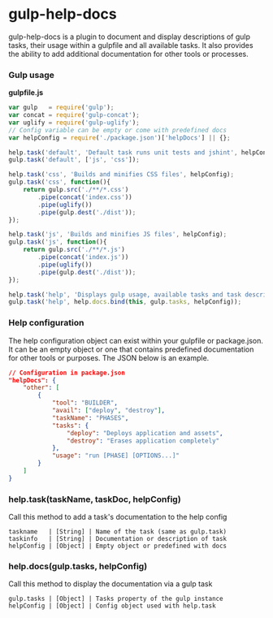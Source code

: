 # gulp-help-docs
gulp-help-docs is a plugin to document and display descriptions of gulp tasks, their usage within a gulpfile and all available tasks. It also provides the ability to add additional documentation for other tools or processes.

### Gulp usage

**gulpfile.js**

```js
var gulp   = require('gulp');
var concat = require('gulp-concat');
var uglify = require('gulp-uglify');
// Config variable can be empty or come with predefined docs
var helpConfig = require('./package.json')['helpDocs'] || {};

help.task('default', 'Default task runs unit tests and jshint', helpConfig);
gulp.task('default', ['js', 'css']);

help.task('css', 'Builds and minifies CSS files', helpConfig);
gulp.task('css', function(){
    return gulp.src('./**/*.css')
        .pipe(concat('index.css'))
        .pipe(uglify())
        .pipe(gulp.dest('./dist'));
});

help.task('js', 'Builds and minifies JS files', helpConfig);
gulp.task('js', function(){
    return gulp.src('./**/*.js')
        .pipe(concat('index.js'))
        .pipe(uglify())
        .pipe(gulp.dest('./dist'));
});

help.task('help', 'Displays gulp usage, available tasks and task descriptions', helpConfig);
gulp.task('help', help.docs.bind(this, gulp.tasks, helpConfig));
```

### Help configuration
The help configuration object can exist within your gulpfile or package.json. It can be an empty object or one that contains predefined documentation for other tools or purposes. The JSON below is an example.

```json
// Configuration in package.json
"helpDocs": {
    "other": [
        {
            "tool": "BUILDER",
            "avail": ["deploy", "destroy"],
            "taskName": "PHASES",
            "tasks": {
                "deploy": "Deploys application and assets",
                "destroy": "Erases application completely"
            },
            "usage": "run [PHASE] [OPTIONS...]"
        }
    ]
}
```

### help.task(taskName, taskDoc, helpConfig)

Call this method to add a task's documentation to the help config

```
taskname   | [String] | Name of the task (same as gulp.task)
taskinfo   | [String] | Documentation or description of task
helpConfig | [Object] | Empty object or predefined with docs
```

### help.docs(gulp.tasks, helpConfig)

Call this method to display the documentation via a gulp task

```
gulp.tasks | [Object] | Tasks property of the gulp instance
helpConfig | [Object] | Config object used with help.task
```